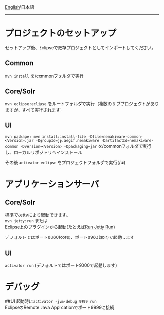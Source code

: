 [English](https://github.com/aegif/NemakiWare/wiki/Development_-Development-in-Eclipse)/日本語 
***
# プロジェクトのセットアップ
セットアップ後、Eclipseで既存プロジェクトとしてインポートしてください。  

## Common
```mvn install``` を/commonフォルダで実行  

## Core/Solr
```mvn eclipse:eclipse``` をルートフォルダで実行（複数のサブプロジェクトがありますが、すべて実行されます）

## UI
```mvn package; mvn install:install-file -Dfile=nemakiware-common-<Version>.jar -DgroupId=jp.aegif.nemakiware -DartifactId=nemakiware-common -Dversion=<Version> -Dpackaging=jar``` を/commonフォルダで実行し、ローカルリポジトリへインストール

その後 ```activator eclipse``` をプロジェクトフォルダで実行(/ui)

# アプリケーションサーバ
## Core/Solr
標準でJettyにより起動できます。  
```mvn jetty:run```  または  
Eclipse上のプラグインから起動(たとえば[Run Jetty Run](https://code.google.com/p/run-jetty-run/))  

デフォルトではポート8080(core)、ポート8983(solr)で起動します

## UI
```activator run``` (デフォルトではポート9000で起動します)

# デバッグ
##UI
起動時に```activator -jvm-debug 9999 run```  
EclipseのRemote Java Applicationでポート9999に接続